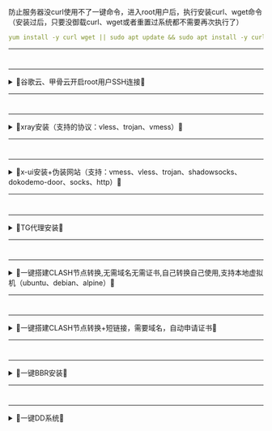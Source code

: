 
防止服务器没curl使用不了一键命令，进入root用户后，执行安装curl、wget命令（安装过后，只要没御载curl、wget或者重置过系统都不需要再次执行了）
```yaml
yum install -y curl wget || sudo apt update && sudo apt install -y curl wget
```

---
#
---

<details>
<summary>🔻谷歌云、甲骨云开启root用户SSH连接🔻</summary>
<br>

第一步：进入服务器后,切换到root用户,下面命令一般都能切入root用户,如果不行请自行百度
```sh
sudo -i   或者   sudo su
```

第二步：进入root用户后，把下面命令里的中文改成您要设置的服务器密码,然后执行命令
```sh
echo root:你想要设置的密码 |chpasswd root
```

第三步：一键开启root用户SSH连接
```sh
bash -c  "$(curl -fsSL https://raw.githubusercontent.com/281677160/agent/main/ssh.sh)"
```

<br />
</details>

---
#
---
<details>
<summary>🔻xray安装（支持的协议：vless、trojan、vmess）🔻</summary>
<br>

```yaml
bash -c "$(curl -fsSL https://raw.githubusercontent.com/281677160/agent/main/xray_install.sh)"
```
<br />
</details>

---
#
---
<details>
<summary>🔻x-ui安装+伪装网站（支持：vmess、vless、trojan、shadowsocks、dokodemo-door、socks、http）🔻</summary>
<br>

```yaml
bash -c "$(curl -fsSL https://raw.githubusercontent.com/281677160/agent/main/x-ui.sh)"
```
<br />
</details>


  
---
#
---
<details>
<summary>🔻TG代理安装🔻</summary>
<br>

TG代理安装,下面两个一键安装二选一即可
```yaml
bash -c "$(curl -fsSL https://raw.githubusercontent.com/281677160/agent/main/erlang_tg.sh)"
```

```yaml
bash <(wget -qO- https://git.io/mtg.sh)
```
<br />
</details>

---
#
---
<details>
<summary>🔻一键搭建CLASH节点转换,无需域名无需证书,自己转换自己使用,支持本地虚拟机（ubuntu、debian、alpine）🔻</summary>
<br>

```yaml
bash -c "$(curl -fsSL https://mirror.ghproxy.com/https://raw.githubusercontent.com/281677160/agent/main/clash_install.sh)"
```
<br />
</details>

---
#
---
<details>
<summary>🔻一键搭建CLASH节点转换+短链接，需要域名，自动申请证书🔻</summary>
<br>

```yaml
bash -c "$(curl -fsSL https://raw.githubusercontent.com/281677160/agent/main/clash_turn.sh)"
```
<br />
</details>

---
#
---

<details>
<summary>🔻一键BBR安装🔻</summary>
<summary>🔻是否停止删除内核的时候选  NO🔻</summary>
<br>

```yaml
bash -c "$(curl -fsSL https://raw.githubusercontent.com/ylx2016/Linux-NetSpeed/master/tcp.sh)"
```
<br />
</details>

---
#
---

<details>
<summary>🔻一键DD系统🔻</summary>
<br>


[一键更换系统](https://www.moeelf.com/archives/293.html)

<br />
</details>
